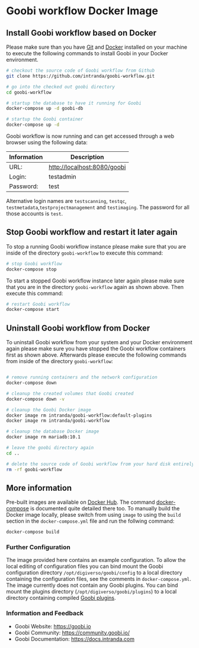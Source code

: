 # Goobi workflow Docker Image

## Install Goobi workflow based on Docker

Please make sure than you have [Git](https://git-scm.com/) and [Docker](https://www.docker.com/) installed on your machine to execute the following commands to install Goobi in your Docker environment.

```bash
# checkout the source code of Goobi workflow from Github
git clone https://github.com/intranda/goobi-workflow.git

# go into the checked out goobi directory
cd goobi-workflow

# startup the database to have it running for Goobi
docker-compose up -d goobi-db

# startup the Goobi container
docker-compose up -d
```

Goobi workflow is now running and can get accessed through a web browser using the following data:

Information | Description
------------|----------------------------
URL:        | <http://localhost:8080/goobi>
Login:      | testadmin
Password:   | test

Alternative login names are `testscanning`, `testqc`, `testmetadata`,`testprojectmanagement` and `testimaging`. The password for all those accounts is `test`.

## Stop Goobi workflow and restart it later again

To stop a running Goobi workflow instance please make sure that you are inside of the directory `goobi-workflow` to execute this command:

```bash
# stop Goobi workflow
docker-compose stop
```

To start a stopped Goobi workflow instance later again please make sure that you are in the directory `goobi-workflow` again as shown above. Then execute this command:

```bash
# restart Goobi workflow
docker-compose start
```

## Uninstall Goobi workflow from Docker

To uninstall Goobi workflow from your system and your Docker environment again please make sure you have stopped the Goobi workflow containers first as shown above. Afterwards please execute the following commands from inside of the directory `goobi-workflow`:

```bash

# remove running containers and the network configuration
docker-compose down

# cleanup the created volumes that Goobi created
docker-compose down -v

# cleanup the Goobi Docker image
docker image rm intranda/goobi-workflow:default-plugins
docker image rm intranda/goobi-workflow

# cleanup the database Docker image
docker image rm mariadb:10.1

# leave the goobi directory again
cd ..

# delete the source code of Goobi workflow from your hard disk entirely
rm -rf goobi-workflow
```

## More information

Pre-built images are available on [Docker Hub](https://hub.docker.com/r/intranda/goobi-workflow). The command [docker-compose](https://docs.docker.com/compose/) is documented quite detailed there too.
To manually build the Docker image locally, please switch from using `image` to using the `build` section in the `docker-compose.yml` file and run the follwing command:

```bash
docker-compose build
```

### Further Configuration

The image provided here contains an example configuration. To allow the local editing of configuration files you can bind mount the Goobi configuration directory `/opt/digiverso/goobi/config` to a local directory containing the configuration files, see the comments in `docker-compose.yml`.
The image currently does not contain any Goobi plugins. You can bind mount the plugins directory (`/opt/digiverso/goobi/plugins`) to a local directory containing compiled [Goobi plugins](https://docs.intranda.com/goobi-workflow-plugins-en/).

### Information and Feedback

- Goobi Website: https://goobi.io
- Goobi Community: https://community.goobi.io/
- Goobi Documentation: https://docs.intranda.com
